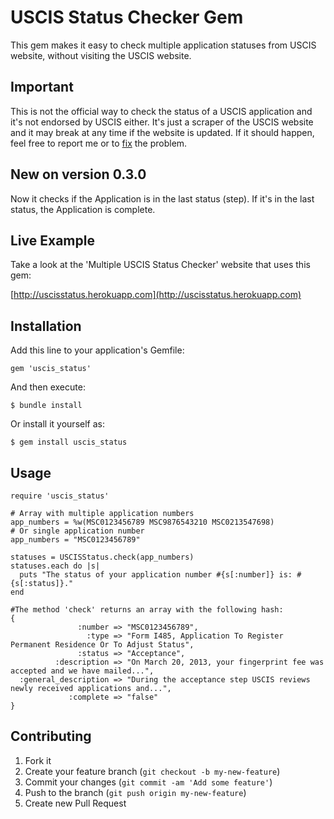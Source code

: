 # USCIS Status Checker Gem

This gem makes it easy to check multiple application statuses from USCIS website, without visiting the USCIS website.

## Important

This is not the official way to check the status of a USCIS application and it's not endorsed by USCIS either.
It's just a scraper of the USCIS website and it may break at any time if the website is updated. If it should happen, feel free to report me or to [fix](#contributing) the problem.

## New on version 0.3.0

Now it checks if the Application is in the last status (step). If it's in the last status, the Application is complete.

## Live Example

Take a look at the 'Multiple USCIS Status Checker' website that uses this gem:

[http://uscisstatus.herokuapp.com](http://uscisstatus.herokuapp.com)

## Installation

Add this line to your application's Gemfile:

    gem 'uscis_status'

And then execute:

    $ bundle install

Or install it yourself as:

    $ gem install uscis_status

## Usage

    require 'uscis_status'

    # Array with multiple application numbers
    app_numbers = %w(MSC0123456789 MSC9876543210 MSC0213547698)
    # Or single application number
    app_numbers = "MSC0123456789"

    statuses = USCISStatus.check(app_numbers)
    statuses.each do |s|
      puts "The status of your application number #{s[:number]} is: #{s[:status]}."
    end

    #The method 'check' returns an array with the following hash:
    {
                   :number => "MSC0123456789",
                     :type => "Form I485, Application To Register Permanent Residence Or To Adjust Status",
                   :status => "Acceptance",
              :description => "On March 20, 2013, your fingerprint fee was accepted and we have mailed...",
      :general_description => "During the acceptance step USCIS reviews newly received applications and...",
                 :complete => "false"
    }


## Contributing

1. Fork it
2. Create your feature branch (`git checkout -b my-new-feature`)
3. Commit your changes (`git commit -am 'Add some feature'`)
4. Push to the branch (`git push origin my-new-feature`)
5. Create new Pull Request
